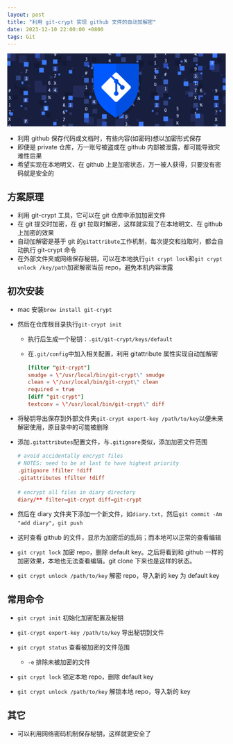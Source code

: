 ```yaml
---
layout: post
title: "利用 git-crypt 实现 github 文件的自动加解密"
date: 2023-12-10 22:00:00 +0800
tags: Git
---
```


![metting](/assets/images/2023-12-10-github_crypt_note_1.png)

- 利用 github 保存代码或文档时，有些内容(如密码)想以加密形式保存
- 即便是 private 仓库，万一账号被盗或在 github 内部被泄露，都可能导致灾难性后果
- 希望实现在本地明文、在 github 上是加密状态，万一被人获得，只要没有密码就是安全的

## 方案原理

- 利用 git-crypt 工具，它可以在 git 仓库中添加加密文件
- 在 git 提交时加密，在 git 拉取时解密，这样就实现了在本地明文、在 github 上加密的效果
- 自动加解密是基于 git 的`gitattribute`工作机制，每次提交和拉取时，都会自动执行 git-crypt 命令
- 在外部文件夹或网络保存秘钥，可以在本地执行`git crypt lock`和`git crypt unlock /key/path`加密解密当前 repo，避免本机内容泄露

## 初次安装

- mac 安装`brew install git-crypt`
- 然后在仓库根目录执行`git-crypt init`

  - 执行后生成一个秘钥：`.git/git-crypt/keys/default`
  - 在`.git/config`中加入相关配置，利用 gitattribute 属性实现自动加解密

    ```conf
    [filter "git-crypt"]
    smudge = \"/usr/local/bin/git-crypt\" smudge
    clean = \"/usr/local/bin/git-crypt\" clean
    required = true
    [diff "git-crypt"]
    textconv = \"/usr/local/bin/git-crypt\" diff
    ```

- 将秘钥导出保存到外部文件夹`git-crypt export-key /path/to/key`以便未来解密使用，原目录中的可能被删除
- 添加`.gitattributes`配置文件，与`.gitignore`类似，添加加密文件范围

  ```conf
  # avoid accidentally encrypt files
  # NOTES: need to be at last to have highest priority
  .gitignore !filter !diff
  .gitattributes !filter !diff

  # encrypt all files in diary directory
  diary/** filter=git-crypt diff=git-crypt
  ```

- 然后在 diary 文件夹下添加一个新文件，如`diary.txt`，然后`git commit -Am "add diary"`，`git push`
- 这时查看 github 的文件，显示为加密后的乱码；而本地可以正常的查看编辑
- `git crypt lock` 加密 repo，删除 default key。之后将看到和 github 一样的加密效果，本地也无法查看编辑。git clone 下来也是这样的状态。
- `git crypt unlock /path/to/key` 解密 repo，导入新的 key 为 default key

## 常用命令

- `git crypt init`
  初始化加密配置及秘钥

- `git-crypt export-key /path/to/key`
  导出秘钥到文件

- `git crypt status`
  查看被加密的文件范围

  - `-e`
    排除未被加密的文件

- `git crypt lock`
  锁定本地 repo，删除 default key

- `git crypt unlock /path/to/key`
  解锁本地 repo，导入新的 key

## 其它

- 可以利用网络密码机制保存秘钥，这样就更安全了

